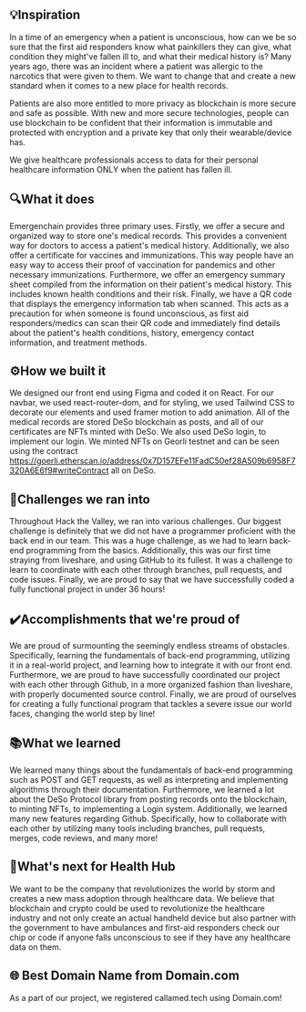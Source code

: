## 💡Inspiration
In a time of an emergency when a patient is unconscious, how can we be so sure that the first aid responders know what painkillers they can give, what condition they might've fallen ill to, and what their medical history is? Many years ago, there was an incident where a patient was allergic to the narcotics that were given to them. We want to change that and create a new standard when it comes to a new place for health records.

Patients are also more entitled to more privacy as blockchain is more secure and safe as possible. With new and more secure technologies, people can use blockchain to be confident that their information is immutable and protected with encryption and a private key that only their wearable/device has.

We give healthcare professionals access to data for their personal healthcare information ONLY when the patient has fallen ill.

## 🔍What it does
Emergenchain provides three primary uses. Firstly, we offer a secure and organized way to store one's medical records. This provides a convenient way for doctors to access a patient's medical history. Additionally, we also offer a certificate for vaccines and immunizations. This way people have an easy way to access their proof of vaccination for pandemics and other necessary immunizations. Furthermore, we offer an emergency summary sheet compiled from the information on their patient's medical history. This includes known health conditions and their risk. Finally, we have a QR code that displays the emergency information tab when scanned. This acts as a precaution for when someone is found unconscious, as first aid responders/medics can scan their QR code and immediately find details about the patient's health conditions, history, emergency contact information, and treatment methods.

## ⚙️How we built it
We designed our front end using Figma and coded it on React. For our navbar, we used react-router-dom, and for styling, we used Tailwind CSS to decorate our elements and used framer motion to add animation. All of the medical records are stored DeSo blockchain as posts, and all of our certificates are NFTs minted with DeSo. We also used DeSo login, to implement our login. We minted NFTs on Georli testnet and can be seen using the contract https://goerli.etherscan.io/address/0x7D157EFe11FadC50ef28A509b6958F7320A6E6f9#writeContract all on DeSo.

## 🚧Challenges we ran into
Throughout Hack the Valley, we ran into various challenges. Our biggest challenge is definitely that we did not have a programmer proficient with the back end in our team. This was a huge challenge, as we had to learn back-end programming from the basics. Additionally, this was our first time straying from liveshare, and using GitHub to its fullest. It was a challenge to learn to coordinate with each other through branches, pull requests, and code issues. Finally, we are proud to say that we have successfully coded a fully functional project in under 36 hours!

## ✔️Accomplishments that we're proud of
We are proud of surmounting the seemingly endless streams of obstacles. Specifically, learning the fundamentals of back-end programming, utilizing it in a real-world project, and learning how to integrate it with our front end. Furthermore, we are proud to have successfully coordinated our project with each other through Github, in a more organized fashion than liveshare, with properly documented source control. Finally, we are proud of ourselves for creating a fully functional program that tackles a severe issue our world faces, changing the world step by line!

## 📚What we learned
We learned many things about the fundamentals of back-end programming such as POST and GET requests, as well as interpreting and implementing algorithms through their documentation. Furthermore, we learned a lot about the DeSo Protocol library from posting records onto the blockchain, to minting NFTs, to implementing a Login system. Additionally, we learned many new features regarding Github. Specifically, how to collaborate with each other by utilizing many tools including branches, pull requests, merges, code reviews, and many more!

## 🔭What's next for Health Hub
We want to be the company that revolutionizes the world by storm and creates a new mass adoption through healthcare data. We believe that blockchain and crypto could be used to revolutionize the healthcare industry and not only create an actual handheld device but also partner with the government to have ambulances and first-aid responders check our chip or code if anyone falls unconscious to see if they have any healthcare data on them.

## 🌐 Best Domain Name from Domain.com
As a part of our project, we registered callamed.tech using Domain.com!
